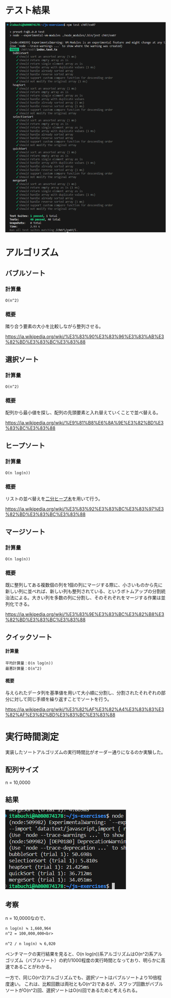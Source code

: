 # テスト結果

![Alt text](image.png)

# アルゴリズム

## バブルソート

### 計算量

```
O(n^2)
```

### 概要

隣り合う要素の大小を比較しながら整列させる。

https://ja.wikipedia.org/wiki/%E3%83%90%E3%83%96%E3%83%AB%E3%82%BD%E3%83%BC%E3%83%88

## 選択ソート

### 計算量

```
O(n^2)
```

### 概要

配列から最小値を探し、配列の先頭要素と入れ替えていくことで並べ替える。

https://ja.wikipedia.org/wiki/%E9%81%B8%E6%8A%9E%E3%82%BD%E3%83%BC%E3%83%88

## ヒープソート

### 計算量

```
O(n log(n))
```

### 概要

リストの並べ替えを[二分ヒープ木](https://ja.wikipedia.org/wiki/%E4%BA%8C%E5%88%86%E3%83%92%E3%83%BC%E3%83%97)を用いて行う。

https://ja.wikipedia.org/wiki/%E3%83%92%E3%83%BC%E3%83%97%E3%82%BD%E3%83%BC%E3%83%88

## マージソート

### 計算量

```
O(n log(n))
```

### 概要

既に整列してある複数個の列を1個の列にマージする際に、小さいものから先に新しい列に並べれば、新しい列も整列されている、というボトムアップの分割統治法による。大きい列を多数の列に分割し、そのそれぞれをマージする作業は並列化できる。

https://ja.wikipedia.org/wiki/%E3%83%9E%E3%83%BC%E3%82%B8%E3%82%BD%E3%83%BC%E3%83%88

## クイックソート

#### 計算量

```
平均計算量：O(n log(n))
最悪計算量：O(n^2)
```

#### 概要

与えられたデータ列を基準値を用いて大小順に分割し、分割されたそれぞれの部分に対して同じ手順を繰り返すことでソートを行う。

https://ja.wikipedia.org/wiki/%E3%82%AF%E3%82%A4%E3%83%83%E3%82%AF%E3%82%BD%E3%83%BC%E3%83%88

# 実行時間測定

実装したソートアルゴリズムの実行時間比がオーダー通りになるのか実験した。

## 配列サイズ

n = 10,0000

## 結果

![Alt text](image-1.png)

## 考察

n = 10,0000なので、

```
n log(n) ≒ 1,660,964
n^2 = 100,000,000<br>

n^2 / n log(n) ≒ 6,020
```

ベンチマークの実行結果を見ると、O(n log(n))系アルゴリズムはO(n^2)系アルゴリズム（バブルソート）の約1/1000程度の実行時間となっており、明らかに高速であることがわかる。

一方で、同じO(n^2)アルゴリズムでも、選択ソートはバブルソートより10倍程度速い。
これは、比較回数は両社ともO(n^2)であるが、スワップ回数がバブルソートがO(n^2)回、選択ソートはO(n)回であるためと考えられる。
